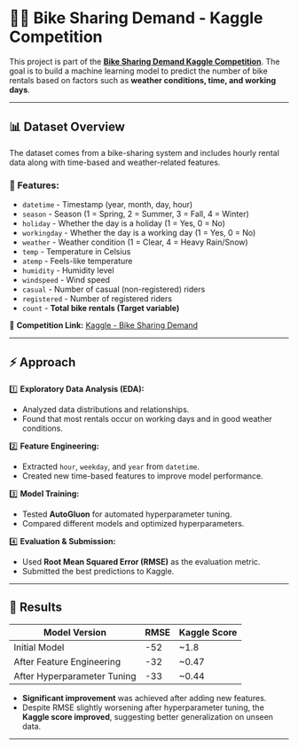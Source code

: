 # 🚴‍♂️ Bike Sharing Demand - Kaggle Competition  

This project is part of the **[Bike Sharing Demand Kaggle Competition](https://www.kaggle.com/competitions/bike-sharing-demand)**. The goal is to build a machine learning model to predict the number of bike rentals based on factors such as **weather conditions, time, and working days**.

---

## 📊 Dataset Overview  
The dataset comes from a bike-sharing system and includes hourly rental data along with time-based and weather-related features.  

### **🔹 Features:**  
- `datetime` - Timestamp (year, month, day, hour)  
- `season` - Season (1 = Spring, 2 = Summer, 3 = Fall, 4 = Winter)  
- `holiday` - Whether the day is a holiday (1 = Yes, 0 = No)  
- `workingday` - Whether the day is a working day (1 = Yes, 0 = No)  
- `weather` - Weather condition (1 = Clear, 4 = Heavy Rain/Snow)  
- `temp` - Temperature in Celsius  
- `atemp` - Feels-like temperature  
- `humidity` - Humidity level  
- `windspeed` - Wind speed  
- `casual` - Number of casual (non-registered) riders  
- `registered` - Number of registered riders  
- `count` - **Total bike rentals (Target variable)**  

📌 **Competition Link:** [Kaggle - Bike Sharing Demand](https://www.kaggle.com/competitions/bike-sharing-demand)  

---

## ⚡ Approach  
1️⃣ **Exploratory Data Analysis (EDA):**  
- Analyzed data distributions and relationships.  
- Found that most rentals occur on working days and in good weather conditions.  

2️⃣ **Feature Engineering:**  
- Extracted `hour`, `weekday`, and `year` from `datetime`.  
- Created new time-based features to improve model performance.  

3️⃣ **Model Training:**  
- Tested **AutoGluon** for automated hyperparameter tuning.  
- Compared different models and optimized hyperparameters.  

4️⃣ **Evaluation & Submission:**  
- Used **Root Mean Squared Error (RMSE)** as the evaluation metric.  
- Submitted the best predictions to Kaggle.  

---

## 🚀 Results  
| Model Version      | RMSE  | Kaggle Score |
|--------------------|-------|-------------|
| Initial Model     | -52   | ~1.8        |
| After Feature Engineering | -32   | ~0.47        |
| After Hyperparameter Tuning | -33   | ~0.44        |

- **Significant improvement** was achieved after adding new features.  
- Despite RMSE slightly worsening after hyperparameter tuning, the **Kaggle score improved**, suggesting better generalization on unseen data.  

---
